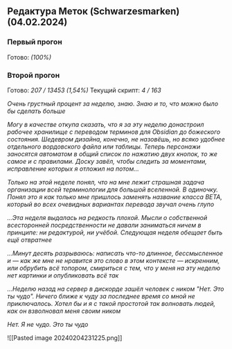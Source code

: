 ## Редактура Меток (Schwarzesmarken) (04.02.2024)

### Первый прогон
Готово: *(100%)*
### Второй прогон
Готово: *207 / 13453 (1,54%)*
Текущий скрипт: *4 / 163*

*Очень грустный процент за неделю, знаю. Знаю и то, что можно было бы сделать больше*

*Могу в качестве откупа сказать, что я за эту неделю донастроил рабочее хранилище с переводом терминов для Obsidian до божеского состояния. Шедевром дизайна, конечно, не назовёшь, но всяко удобнее отдельного вордовского файла или таблицы. Теперь персонажи заносятся автоматом в общий список по нажатию двух кнопок, то же самое и с правилами. Доску завёл, чтобы следить за моментами, исправление которых я отложил на потом...*

*Только на этой неделе понял, что на мне лежит страшная задача организации всей терминологии для большой вселенной. В одиночку. Понял это я как только мне пришлось заменять название класса BETA, который во всех очевидных вариантах перевода звучал очень глупо*

*...Эта неделя выдалась на редкость плохой. Мысли о собственной всесторонней посредственности не давали заниматься ничем в принципе: ни редактурой, ни учёбой. Следующая неделя обещает быть ещё отвратнее*

*...Минут десять разрываюсь: написать что-то длинное, бессмысленное и — как же мне не нравится это слово в этом контексте — искренним, или обрубить всё топором, смириться с тем, что у меня на эту неделю нет картинки и опубликовать всё так*

*...Неделю назад на сервер в дискорде зашёл человек с ником "Нет. Это ты чудо". Ничего ближе к чуду за последнее время со мной не приключалось. Хотел бы и я с такой простотой так волновать людей, как он взволновал меня своим ником*

*Нет. Я не чудо. Это ты чудо*

![[Pasted image 20240204231225.png]]